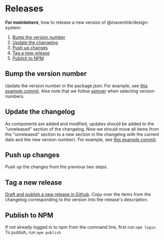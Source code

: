 # Releases

**_For maintainers_**, how to release a new version of @mavenlink/design-system:

1. [Bump the version number](#bump-the-version-number)
2. [Update the changelog](#update-the-changelog)
3. [Push up changes](#push-up-changes)
4. [Tag a new release](#tag-a-new-release)
5. [Publish to NPM](#publish-to-npm)

## Bump the version number

Update the version number in the package.json. For example, see [this example commit](https://github.com/mavenlink/design-system/commit/783bc20a82503f2332c093b702296527b15a4db0). Alse note that we follow [semver](https://semver.org/) when selecting version numbers.

## Update the changelog

As components are added and modified, updates should be added to the "unreleased" section of the changelog. Now we should move all items from the "unreleased" section to a new section in the changelog with the current date and the new version number). For example, see [this example commit](https://github.com/mavenlink/design-system/commit/783bc20a82503f2332c093b702296527b15a4db0).

## Push up changes

Push up the changes from the previous two steps.

## Tag a new release

[Draft and publish a new release in Github](https://help.github.com/articles/creating-releases/). Copy over the items from the changelog corresponding to the version into the release's description.

## Publish to NPM

If not already logged in to npm from the command line, first run `npm login`. To publish, run `npm publish`.
